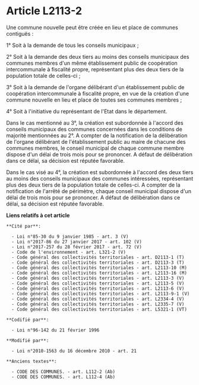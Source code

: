 # Article L2113-2

Une commune nouvelle peut être créée en lieu et place de communes contiguës : 

1° Soit à la demande de tous les conseils municipaux ; 

2° Soit à la demande des deux tiers au moins des conseils municipaux des communes membres d'un même établissement public de
coopération intercommunale à fiscalité propre, représentant plus des deux tiers de la population totale de celles-ci ; 

3° Soit à la demande de l'organe délibérant d'un établissement public de coopération intercommunale à fiscalité propre, en
vue de la création d'une commune nouvelle en lieu et place de toutes ses communes membres ; 

4° Soit à l'initiative du représentant de l'Etat dans le département. 

Dans le cas mentionné au 3°, la création est subordonnée à l'accord des conseils municipaux des communes concernées dans les
conditions de majorité mentionnées au 2°. A compter de la notification de la délibération de l'organe délibérant de
l'établissement public au maire de chacune des communes membres, le conseil municipal de chaque commune membre dispose d'un
délai de trois mois pour se prononcer. A défaut de délibération dans ce délai, sa décision est réputée favorable. 

Dans le cas visé au 4°, la création est subordonnée à l'accord des deux tiers au moins des conseils municipaux des communes
intéressées, représentant plus des deux tiers de la population totale de celles-ci. A compter de la notification de l'arrêté
de périmètre, chaque conseil municipal dispose d'un délai de trois mois pour se prononcer. A défaut de délibération dans ce
délai, sa décision est réputée favorable.

**Liens relatifs à cet article**

	**Cité par**:

	  - Loi n°85-30 du 9 janvier 1985 - art. 3 (V)
	  - Loi n°2017-86 du 27 janvier 2017 - art. 102 (V)
	  - Loi n°2017-257 du 28 février 2017 - art. 72 (V)
	  - Code de l'environnement - art. L321-2 (V)
	  - Code général des collectivités territoriales - art. D2113-1 (T)
	  - Code général des collectivités territoriales - art. D2113-3 (T)
	  - Code général des collectivités territoriales - art. L2113-10 (M)
	  - Code général des collectivités territoriales - art. L2113-16 (M)
	  - Code général des collectivités territoriales - art. L2113-3 (V)
	  - Code général des collectivités territoriales - art. L2113-5 (V)
	  - Code général des collectivités territoriales - art. L2113-6 (V)
	  - Code général des collectivités territoriales - art. L2113-9-1 (V)
	  - Code général des collectivités territoriales - art. L2334-4 (V)
	  - Code général des collectivités territoriales - art. L2335-7 (V)
	  - Code général des collectivités territoriales - art. L5321-1 (VT)

	**Codifié par**:

	  - Loi n°96-142 du 21 février 1996

	**Modifié par**:

	  - Loi n°2010-1563 du 16 décembre 2010 - art. 21

	**Anciens textes**:

	  - CODE DES COMMUNES. - art. L112-2 (Ab)
	  - CODE DES COMMUNES. - art. L112-4 (Ab)

